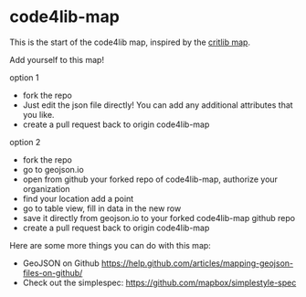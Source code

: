 # code4lib-map

This is the start of the code4lib map, inspired by the [critlib map](https://www.google.com/maps/d/u/0/viewer?mid=15ASavNCIktR-ZaXHYEVOBNgKDJg&ll=34.05038383405213%2C-26.443405158593805&z=2).


Add yourself to this map!

option 1

* fork the repo
* Just edit the json file directly! You can add any additional attributes that you like.
* create a pull request back to origin code4lib-map

option 2

* fork the repo
* go to geojson.io
* open from github your forked repo of code4lib-map, authorize your organization
* find your location add a point
* go to table view, fill in data in the new row
* save it directly from geojson.io to your forked code4lib-map github repo
* create a pull request back to origin code4lib-map


Here are some more things you can do with this map:

- GeoJSON on Github https://help.github.com/articles/mapping-geojson-files-on-github/
- Check out the simplespec: https://github.com/mapbox/simplestyle-spec

